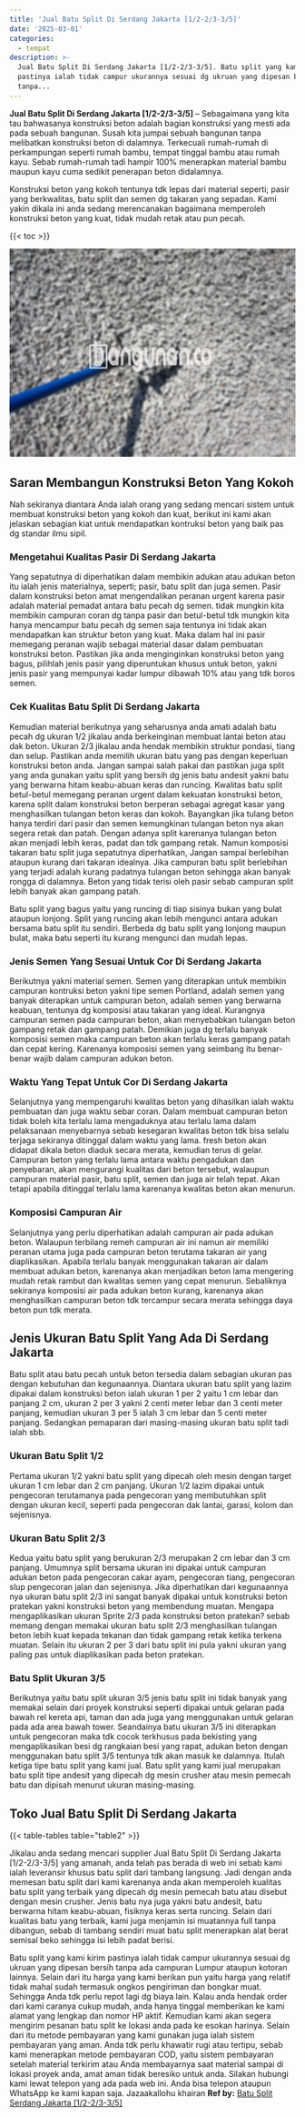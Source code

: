 ```yaml
---
title: 'Jual Batu Split Di Serdang Jakarta [1/2-2/3-3/5]'
date: '2025-03-01'
categories:
  - tempat
description: >-
  Jual Batu Split Di Serdang Jakarta [1/2-2/3-3/5]. Batu split yang kami kirim
  pastinya ialah tidak campur ukurannya sesuai dg ukruan yang dipesan bersih
  tanpa...
---
```


**Jual Batu Split Di Serdang Jakarta \[1/2-2/3-3/5\]** – Sebagaimana yang kita tau bahwasanya konstruksi beton adalah bagian konstruksi yang mesti ada pada sebuah bangunan. Susah kita jumpai sebuah bangunan tanpa melibatkan konstruksi beton di dalamnya. Terkecuali rumah-rumah di perkampungan seperti rumah bambu, tempat tinggal bambu atau rumah kayu. Sebab rumah-rumah tadi hampir 100% menerapkan material bambu maupun kayu cuma sedikit penerapan beton didalamnya.

Konstruksi beton yang kokoh tentunya tdk lepas dari material seperti; pasir yang berkwalitas, batu split dan semen dg takaran yang sepadan. Kami yakin dikala ini anda sedang merencanakan bagaimana memperoleh konstruksi beton yang kuat, tidak mudah retak atau pun pecah.

{{< toc >}}

![Jual Batu Split Di Serdang Jakarta [1/2-2/3-3/5]](/images/jual-batu-split-40.png)

## Saran Membangun Konstruksi Beton Yang Kokoh

Nah sekiranya diantara Anda ialah orang yang sedang mencari sistem untuk membuat konstruksi beton yang kokoh dan kuat, berikut ini kami akan jelaskan sebagian kiat untuk mendapatkan kontruksi beton yang baik pas dg standar ilmu sipil.

### Mengetahui Kualitas Pasir Di Serdang Jakarta

Yang sepatutnya di diperhatikan dalam membikin adukan atau adukan beton itu ialah jenis materialnya, seperti; pasir, batu split dan juga semen. Pasir dalam konstruksi beton amat mengendalikan peranan urgent karena pasir adalah material pemadat antara batu pecah dg semen. tidak mungkin kita membikin campuran coran dg tanpa pasir dan betul-betul tdk mungkin kita hanya mencampur batu pecah dg semen saja tentunya ini tidak akan mendapatkan kan struktur beton yang kuat. Maka dalam hal ini pasir memegang peranan wajib sebagai material dasar dalam pembuatan konstruksi beton. Pastikan jika anda menginginkan konstruksi beton yang bagus, pilihlah jenis pasir yang diperuntukan khusus untuk beton, yakni jenis pasir yang mempunyai kadar lumpur dibawah 10% atau yang tdk boros semen.

### Cek Kualitas Batu Split Di Serdang Jakarta

Kemudian material berikutnya yang seharusnya anda amati adalah batu pecah dg ukuran 1/2 jikalau anda berkeinginan membuat lantai beton atau dak beton. Ukuran 2/3 jikalau anda hendak membikin struktur pondasi, tiang dan selup. Pastikan anda memilih ukuran batu yang pas dengan keperluan konstruksi beton anda. Jangan sampai salah pakai dan pastikan juga split yang anda gunakan yaitu split yang bersih dg jenis batu andesit yakni batu yang berwarna hitam keabu-abuan keras dan runcing. Kwalitas batu split betul-betul memegang peranan urgent dalam kekuatan konstruksi beton, karena split dalam konstruksi beton berperan sebagai agregat kasar yang menghasilkan tulangan beton keras dan kokoh. Bayangkan jika tulang beton hanya terdiri dari pasir dan semen kemungkinan tulangan beton nya akan segera retak dan patah. Dengan adanya split karenanya tulangan beton akan menjadi lebih keras, padat dan tdk gampang retak. Namun komposisi takaran batu split juga sepatutnya diperhatikan, Jangan sampai berlebihan ataupun kurang dari takaran idealnya. Jika campuran batu split berlebihan yang terjadi adalah kurang padatnya tulangan beton sehingga akan banyak rongga di dalamnya. Beton yang tidak terisi oleh pasir sebab campuran split lebih banyak akan gampang patah.

Batu split yang bagus yaitu yang runcing di tiap sisinya bukan yang bulat ataupun lonjong. Split yang runcing akan lebih mengunci antara adukan bersama batu split itu sendiri. Berbeda dg batu split yang lonjong maupun bulat, maka batu seperti itu kurang mengunci dan mudah lepas.

### Jenis Semen Yang Sesuai Untuk Cor Di Serdang Jakarta

Berikutnya yakni material semen. Semen yang diterapkan untuk membikin campuran kontruksi beton yakni tipe semen Portland, adalah semen yang banyak diterapkan untuk campuran beton, adalah semen yang berwarna keabuan, tentunya dg komposisi atau takaran yang ideal. Kurangnya campuran semen pada campuran beton, akan menyebabkan tulangan beton gampang retak dan gampang patah. Demikian juga dg terlalu banyak komposisi semen maka campuran beton akan terlalu keras gampang patah dan cepat kering. Karenanya komposisi semen yang seimbang itu benar-benar wajib dalam campuran adukan beton.

### Waktu Yang Tepat Untuk Cor Di Serdang Jakarta

Selanjutnya yang mempengaruhi kwalitas beton yang dihasilkan ialah waktu pembuatan dan juga waktu sebar coran. Dalam membuat campuran beton tidak boleh kita terlalu lama mengaduknya atau terlalu lama dalam pelaksanaan menyebarnya sebab kesegaran kwalitas beton tdk bisa selalu terjaga sekiranya ditinggal dalam waktu yang lama. fresh beton akan didapat dikala beton diaduk secara merata, kemudian terus di gelar. Campuran beton yang terlalu lama antara waktu pengadukan dan penyebaran, akan mengurangi kualitas dari beton tersebut, walaupun campuran material pasir, batu split, semen dan juga air telah tepat. Akan tetapi apabila ditinggal terlalu lama karenanya kwalitas beton akan menurun.

### Komposisi Campuran Air

Selanjutnya yang perlu diperhatikan adalah campuran air pada adukan beton. Walaupun terbilang remeh campuran air ini namun air memiliki peranan utama juga pada campuran beton terutama takaran air yang diaplikasikan. Apabila terlalu banyak menggunakan takaran air dalam membuat adukan beton, karenanya akan menjadikan beton lama mengering mudah retak rambut dan kwalitas semen yang cepat menurun. Sebaliknya sekiranya komposisi air pada adukan beton kurang, karenanya akan menghasilkan campuran beton tdk tercampur secara merata sehingga daya beton pun tdk merata.

## Jenis Ukuran Batu Split Yang Ada Di Serdang Jakarta

Batu split atau batu pecah untuk beton tersedia dalam sebagian ukuran pas dengan kebutuhan dan kegunaannya. Diantara ukuran batu split yang lazim dipakai dalam konstruksi beton ialah ukuran 1 per 2 yaitu 1 cm lebar dan panjang 2 cm, ukuran 2 per 3 yakni 2 centi meter lebar dan 3 centi meter panjang, kemudian ukuran 3 per 5 ialah 3 cm lebar dan 5 centi meter panjang. Sedangkan pemaparan dari masing-masing ukuran batu split tadi ialah sbb.

### Ukuran Batu Split 1/2

Pertama ukuran 1/2 yakni batu split yang dipecah oleh mesin dengan target ukuran 1 cm lebar dan 2 cm panjang. Ukuran 1/2 lazim dipakai untuk pengecoran terutamanya pada pengecoran yang membutuhkan split dengan ukuran kecil, seperti pada pengecoran dak lantai, garasi, kolom dan sejenisnya.

### Ukuran Batu Split 2/3

Kedua yaitu batu split yang berukuran 2/3 merupakan 2 cm lebar dan 3 cm panjang. Umumnya split bersama ukuran ini dipakai untuk campuran adukan beton pada pengecoran cakar ayam, pengecoran tiang, pengecoran slup pengecoran jalan dan sejenisnya. Jika diperhatikan dari kegunaannya nya ukuran batu split 2/3 ini sangat banyak dipakai untuk konstruksi beton pratekan yakni konstruksi beton yang membendung muatan. Mengapa mengaplikasikan ukuran Sprite 2/3 pada konstruksi beton pratekan? sebab memang dengan memakai ukuran batu split 2/3 menghasilkan tulangan beton lebih kuat kepada tekanan dan tidak gampang retak ketika terkena muatan. Selain itu ukuran 2 per 3 dari batu split ini pula yakni ukuran yang paling pas untuk diaplikasikan pada beton pratekan.

### Batu Split Ukuran 3/5

Berikutnya yaitu batu split ukuran 3/5 jenis batu split ini tidak banyak yang memakai selain dari proyek konstruksi seperti dipakai untuk gelaran pada bawah rel kereta api, taman dan ada juga yang menggunakan untuk gelaran pada ada area bawah tower. Seandainya batu ukuran 3/5 ini diterapkan untuk pengecoran maka tdk cocok terkhusus pada bekisting yang mengaplikasikan besi dg rangkaian besi yang rapat, adukan beton dengan menggunakan batu split 3/5 tentunya tdk akan masuk ke dalamnya. Itulah ketiga tipe batu split yang kami jual. Batu split yang kami jual merupakan batu split tipe andesit yang dipecah dg mesin crusher atau mesin pemecah batu dan dipisah menurut ukuran masing-masing.

## Toko Jual Batu Split Di Serdang Jakarta

{{< table-tables table="table2" >}}

Jikalau anda sedang mencari supplier Jual Batu Split Di Serdang Jakarta \[1/2-2/3-3/5\] yang amanah, anda telah pas berada di web ini sebab kami ialah leveransir khusus batu split dari tambang langsung. Jadi dengan anda memesan batu split dari kami karenanya anda akan memperoleh kualitas batu split yang terbaik yang dipecah dg mesin pemecah batu atau disebut dengan mesin crusher. Jenis batu nya juga yakni batu andesit, batu berwarna hitam keabu-abuan, fisiknya keras serta runcing. Selain dari kualitas batu yang terbaik, kami juga menjamin isi muatannya full tanpa dibangun, sebab di tambang sendiri muat batu split menerapkan alat berat semisal beko sehingga isi lebih padat berisi.

Batu split yang kami kirim pastinya ialah tidak campur ukurannya sesuai dg ukruan yang dipesan bersih tanpa ada campuran Lumpur ataupun kotoran lainnya. Selain dari itu harga yang kami berikan pun yaitu harga yang relatif tidak mahal sudah termasuk ongkos pengiriman dan bongkar muat. Sehingga Anda tdk perlu repot lagi dg biaya lain. Kalau anda hendak order dari kami caranya cukup mudah, anda hanya tinggal memberikan ke kami alamat yang lengkap dan nomor HP aktif. Kemudian kami akan segera mengirim pesanan batu split ke lokasi anda pada ke esokan harinya. Selain dari itu metode pembayaran yang kami gunakan juga ialah sistem pembayaran yang aman. Anda tdk perlu khawatir rugi atau tertipu, sebab kami menerapkan metode pembayaran COD, yaitu sistem pembayaran setelah material terkirim atau Anda membayarnya saat material sampai di lokasi proyek anda, amat aman tidak beresiko untuk anda. Silakan hubungi kami lewat telepon yang ada pada web ini. Anda bisa telepon ataupun WhatsApp ke kami kapan saja. Jazaakallohu khairan
**Ref by:** [Batu Split Serdang Jakarta [1/2-2/3-3/5]](https://id.wikipedia.org/wiki/Batu)
